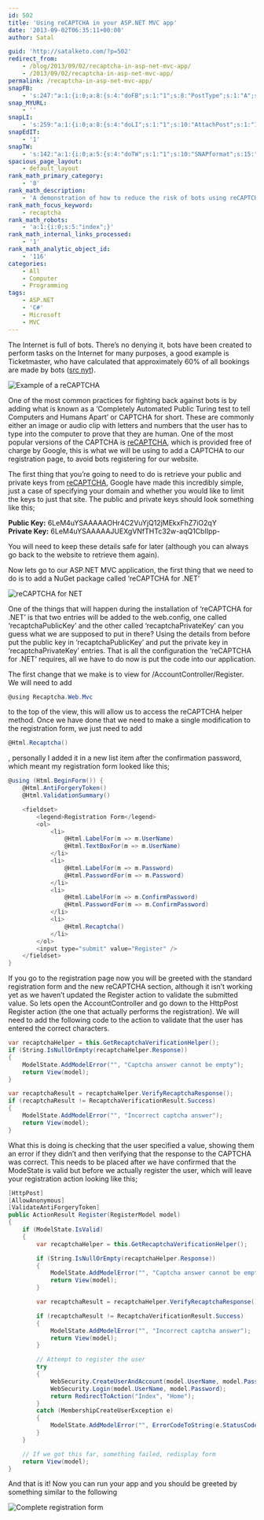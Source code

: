 ```yaml
---
id: 502
title: 'Using reCAPTCHA in your ASP.NET MVC app'
date: '2013-09-02T06:35:11+00:00'
author: Satal

guid: 'http://satalketo.com/?p=502'
redirect_from:
    - /blog/2013/09/02/recaptcha-in-asp-net-mvc-app/
    - /2013/09/02/recaptcha-in-asp-net-mvc-app/
permalink: /recaptcha-in-asp-net-mvc-app/
snapFB:
    - 's:247:"a:1:{i:0;a:8:{s:4:"doFB";s:1:"1";s:8:"PostType";s:1:"A";s:10:"AttachPost";s:1:"1";s:10:"SNAPformat";s:51:"New post (%TITLE%) has been published on %SITENAME%";s:9:"isAutoImg";s:1:"A";s:8:"imgToUse";b:0;s:9:"isAutoURL";s:1:"A";s:8:"urlToUse";b:0;}}";'
snap_MYURL:
    - ''
snapLI:
    - 's:259:"a:1:{i:0;a:8:{s:4:"doLI";s:1:"1";s:10:"AttachPost";s:1:"1";s:10:"SNAPformat";s:41:"New post has been published on %SITENAME%";s:11:"SNAPformatT";s:18:"New Post - %TITLE%";s:9:"isAutoImg";s:1:"A";s:8:"imgToUse";b:0;s:9:"isAutoURL";s:1:"A";s:8:"urlToUse";b:0;}}";'
snapEdIT:
    - '1'
snapTW:
    - 's:142:"a:1:{i:0;a:5:{s:4:"doTW";s:1:"1";s:10:"SNAPformat";s:15:"%TITLE% - %URL%";s:8:"attchImg";s:1:"1";s:9:"isAutoImg";s:1:"A";s:8:"imgToUse";b:0;}}";'
spacious_page_layout:
    - default_layout
rank_math_primary_category:
    - '8'
rank_math_description:
    - 'A demonstration of how to reduce the risk of bots using reCAPTCHA on the registation form for an ASP.NET MVC app.'
rank_math_focus_keyword:
    - recaptcha
rank_math_robots:
    - 'a:1:{i:0;s:5:"index";}'
rank_math_internal_links_processed:
    - '1'
rank_math_analytic_object_id:
    - '116'
categories:
    - All
    - Computer
    - Programming
tags:
    - ASP.NET
    - 'C#'
    - Microsoft
    - MVC
---
```


The Internet is full of bots. There’s no denying it, bots have been created to perform tasks on the Internet for many purposes, a good example is Ticketmaster, who have calculated that approximately 60% of all bookings are made by bots ([src nyt](http://www.nytimes.com/2013/05/27/business/media/bots-that-siphon-off-tickets-frustrate-concert-promoters.html?pagewanted=all&_r=1& "Concert Industry Struggles With ‘Bots’ That Siphon Off Tickets")).

![Example of a reCAPTCHA](https://samjenkins.com/wp-content/uploads/2013/09/recaptcha-example-1.png)

One of the most common practices for fighting back against bots is by adding what is known as a ‘Completely Automated Public Turing test to tell Computers and Humans Apart’ or CAPTCHA for short. These are commonly either an image or audio clip with letters and numbers that the user has to type into the computer to prove that they are human. One of the most popular versions of the CAPTCHA is [reCAPTCHA](http://www.google.com/recaptcha "reCaptcha"), which is provided free of charge by Google, this is what we will be using to add a CAPTCHA to our registration page, to avoid bots registering for our website.

The first thing that you’re going to need to do is retrieve your public and private keys from [reCAPTCHA](https://www.google.com/recaptcha/admin/list "My reCAPTCHA Sites"), Google have made this incredibly simple, just a case of specifying your domain and whether you would like to limit the keys to just that site. The public and private keys should look something like this;

**Public Key:** 6LeM4uYSAAAAAOHr4C2VuYjQ12jMEkxFhZ7iO2qY  
**Private Key:** 6LeM4uYSAAAAAJUEXgVNfTHTc32w-aqQ1CbIIpp-

You will need to keep these details safe for later (although you can always go back to the website to retrieve them again).

Now lets go to our ASP.NET MVC application, the first thing that we need to do is to add a NuGet package called ‘reCAPTCHA for .NET’

![reCAPTCHA for NET](https://samjenkins.com/wp-content/uploads/2013/09/reCAPTCHA-for-NET.png)

One of the things that will happen during the installation of ‘reCAPTCHA for .NET’ is that two entries will be added to the web.config, one called ‘recaptchaPublicKey’ and the other called ‘recaptchaPrivateKey’ can you guess what we are supposed to put in there? Using the details from before put the public key in ‘recaptchaPublicKey’ and put the private key in ‘recaptchaPrivateKey’ entries. That is all the configuration the ‘reCAPTCHA for .NET’ requires, all we have to do now is put the code into our application.

The first change that we make is to view for /AccountController/Register. We will need to add

```csharp
@using Recaptcha.Web.Mvc
```

to the top of the view, this will allow us to access the reCAPTCHA helper method. Once we have done that we need to make a single modification to the registration form, we just need to add

```csharp
@Html.Recaptcha()
```

, personally I added it in a new list item after the confirmation password, which meant my registration form looked like this;

```csharp
@using (Html.BeginForm()) {
    @Html.AntiForgeryToken()
    @Html.ValidationSummary()

    <fieldset>
        <legend>Registration Form</legend>
        <ol>
            <li>
                @Html.LabelFor(m => m.UserName)
                @Html.TextBoxFor(m => m.UserName)
            </li>
            <li>
                @Html.LabelFor(m => m.Password)
                @Html.PasswordFor(m => m.Password)
            </li>
            <li>
                @Html.LabelFor(m => m.ConfirmPassword)
                @Html.PasswordFor(m => m.ConfirmPassword)
            </li>
            <li>
                @Html.Recaptcha()
            </li>
        </ol>
        <input type="submit" value="Register" />
    </fieldset>
}
```

If you go to the registration page now you will be greeted with the standard registration form and the new reCAPTCHA section, although it isn’t working yet as we haven’t updated the Register action to validate the submitted value. So lets open the AccountController and go down to the HttpPost Register action (the one that actually performs the registration). We will need to add the following code to the action to validate that the user has entered the correct characters.

```csharp
var recaptchaHelper = this.GetRecaptchaVerificationHelper();
if (String.IsNullOrEmpty(recaptchaHelper.Response))
{
	ModelState.AddModelError("", "Captcha answer cannot be empty");
	return View(model);
}

var recaptchaResult = recaptchaHelper.VerifyRecaptchaResponse();
if (recaptchaResult != RecaptchaVerificationResult.Success)
{
	ModelState.AddModelError("", "Incorrect captcha answer");
	return View(model);
}
```

What this is doing is checking that the user specified a value, showing them an error if they didn’t and then verifying that the response to the CAPTCHA was correct. This needs to be placed after we have confirmed that the ModeState is valid but before we actually register the user, which will leave your registration action looking like this;

```csharp
[HttpPost]
[AllowAnonymous]
[ValidateAntiForgeryToken]
public ActionResult Register(RegisterModel model)
{
	if (ModelState.IsValid)
	{
		var recaptchaHelper = this.GetRecaptchaVerificationHelper();

		if (String.IsNullOrEmpty(recaptchaHelper.Response))
		{
			ModelState.AddModelError("", "Captcha answer cannot be empty");
			return View(model);
		}

		var recaptchaResult = recaptchaHelper.VerifyRecaptchaResponse();

		if (recaptchaResult != RecaptchaVerificationResult.Success)
		{
			ModelState.AddModelError("", "Incorrect captcha answer");
			return View(model);
		}

		// Attempt to register the user
		try
		{
			WebSecurity.CreateUserAndAccount(model.UserName, model.Password);
			WebSecurity.Login(model.UserName, model.Password);
			return RedirectToAction("Index", "Home");
		}
		catch (MembershipCreateUserException e)
		{
			ModelState.AddModelError("", ErrorCodeToString(e.StatusCode));
		}
	}

	// If we got this far, something failed, redisplay form
	return View(model);
}
```

And that is it! Now you can run your app and you should be greeted by something similar to the following

![Complete registration form](https://samjenkins.com/wp-content/uploads/2013/09/Complete-registration-form.png)